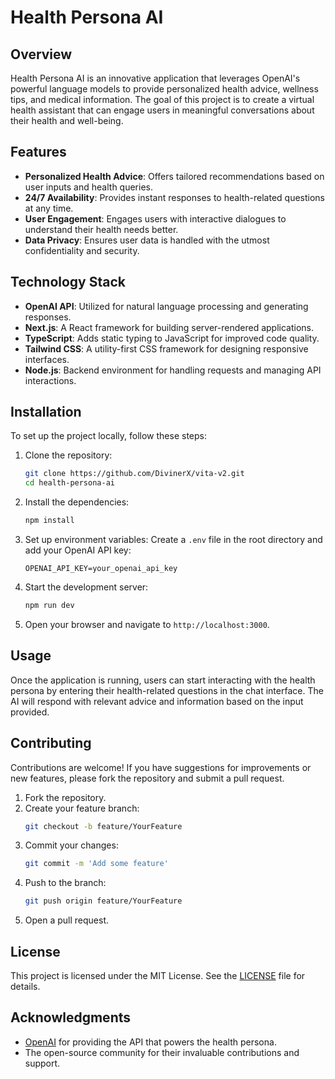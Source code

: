 # Health Persona AI

## Overview

Health Persona AI is an innovative application that leverages OpenAI's powerful language models to provide personalized health advice, wellness tips, and medical information. The goal of this project is to create a virtual health assistant that can engage users in meaningful conversations about their health and well-being.

## Features

- **Personalized Health Advice**: Offers tailored recommendations based on user inputs and health queries.
- **24/7 Availability**: Provides instant responses to health-related questions at any time.
- **User Engagement**: Engages users with interactive dialogues to understand their health needs better.
- **Data Privacy**: Ensures user data is handled with the utmost confidentiality and security.

## Technology Stack

- **OpenAI API**: Utilized for natural language processing and generating responses.
- **Next.js**: A React framework for building server-rendered applications.
- **TypeScript**: Adds static typing to JavaScript for improved code quality.
- **Tailwind CSS**: A utility-first CSS framework for designing responsive interfaces.
- **Node.js**: Backend environment for handling requests and managing API interactions.

## Installation

To set up the project locally, follow these steps:

1. Clone the repository:
   ```bash
   git clone https://github.com/DivinerX/vita-v2.git
   cd health-persona-ai
   ```

2. Install the dependencies:
   ```bash
   npm install
   ```

3. Set up environment variables:
   Create a `.env` file in the root directory and add your OpenAI API key:
   ```env
   OPENAI_API_KEY=your_openai_api_key
   ```

4. Start the development server:
   ```bash
   npm run dev
   ```

5. Open your browser and navigate to `http://localhost:3000`.

## Usage

Once the application is running, users can start interacting with the health persona by entering their health-related questions in the chat interface. The AI will respond with relevant advice and information based on the input provided.

## Contributing

Contributions are welcome! If you have suggestions for improvements or new features, please fork the repository and submit a pull request.

1. Fork the repository.
2. Create your feature branch:
   ```bash
   git checkout -b feature/YourFeature
   ```
3. Commit your changes:
   ```bash
   git commit -m 'Add some feature'
   ```
4. Push to the branch:
   ```bash
   git push origin feature/YourFeature
   ```
5. Open a pull request.

## License

This project is licensed under the MIT License. See the [LICENSE](LICENSE) file for details.

## Acknowledgments

- [OpenAI](https://openai.com/) for providing the API that powers the health persona.
- The open-source community for their invaluable contributions and support.
